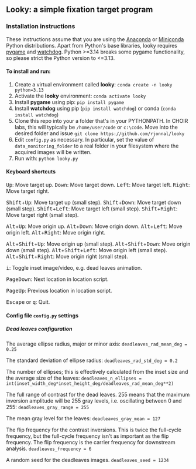 ## Looky: a simple fixation target program

### Installation instructions

These instructions assume that you are using the [Anaconda](https://www.anaconda.com/) or [Miniconda](https://www.anaconda.com/docs/getting-started/miniconda/main) Python distributions. Apart from Python's base libraries, looky requires [pygame](https://www.pygame.org/wiki/GettingStarted) and [watchdog](https://pypi.org/project/watchdog/). Python >=3.14 breaks some pygame functionality, so please strict the Python version to <=3.13.

#### To install and run:

1. Create a virtual environment called **looky**: `conda create -n looky python=3.13`
2. Activate the **looky** environment: `conda activate looky`
3. Install **pygame** using pip: `pip install pygame`
4. Install **watchdog** using pip (`pip install watchdog`) or conda (`conda install watchdog`)
5. Clone this repo into your a folder that's in your PYTHONPATH. In CHOIR labs, this will typically be `/home/user/code` or `c:\code`. Move into the desired folder and issue `git clone https://github.com/rjonnal/looky`
6. Edit `config.py` as necessary. In particular, set the value of `data_monitoring_folder` to a real folder in your filesystem where the acquired images will be written.
7. Run with: `python looky.py`

#### Keyboard shortcuts

<kbd>Up</kbd>: Move target up.
<kbd>Down</kbd>: Move target down.
<kbd>Left</kbd>: Move target left.
<kbd>Right</kbd>: Move target right.

<kbd>Shift</kbd>+<kbd>Up</kbd>: Move target up (small step).
<kbd>Shift</kbd>+<kbd>Down</kbd>: Move target down (small step).
<kbd>Shift</kbd>+<kbd>Left</kbd>: Move target left (small step).
<kbd>Shift</kbd>+<kbd>Right</kbd>: Move target right (small step).

<kbd>Alt</kbd>+<kbd>Up</kbd>: Move origin up.
<kbd>Alt</kbd>+<kbd>Down</kbd>: Move origin down.
<kbd>Alt</kbd>+<kbd>Left</kbd>: Move origin left.
<kbd>Alt</kbd>+<kbd>Right</kbd>: Move origin right.

<kbd>Alt</kbd>+<kbd>Shift</kbd>+<kbd>Up</kbd>: Move origin up (small step).
<kbd>Alt</kbd>+<kbd>Shift</kbd>+<kbd>Down</kbd>: Move origin down (small step).
<kbd>Alt</kbd>+<kbd>Shift</kbd>+<kbd>Left</kbd>: Move origin left (small step).
<kbd>Alt</kbd>+<kbd>Shift</kbd>+<kbd>Right</kbd>: Move origin right (small step).

<kbd>i</kbd>: Toggle inset image/video, e.g. dead leaves animation.

<kbd>PageDown</kbd>: Next location in location script.

<kbd>PageUp</kbd>: Previous location in location script.

<kbd>Escape</kbd> or <kbd>q</kbd>: Quit.

#### Config file `config.py` settings

##### Dead leaves configuration

The average ellipse radius, major or minor axis:
```deadleaves_rad_mean_deg = 0.25```

The standard deviation of ellipse radius:
```deadleaves_rad_std_deg = 0.2```

The number of ellipses; this is effectively calculated from the inset size and the average size of the leaves:
```deadleaves_n_ellipses = int(inset_width_deg*inset_height_deg/deadleaves_rad_mean_deg**2)```

The full range of contrast for the dead leaves. 255 means that the maximum inversion amplitude will be 255 gray levels, i.e. oscillating between 0 and 255:
```deadleaves_gray_range = 255```

The mean gray level for the leaves:
```deadleaves_gray_mean = 127```

The flip frequency for the contrast inversions. This is twice the full-cycle frequency, but the full-cycle frequency isn't as important as the flip frequency. The flip frequency is the carrier frequency for downstream analysis.
```deadleaves_frequency = 6```

A random seed for the deadleaves images.
```deadleaves_seed = 1234```
